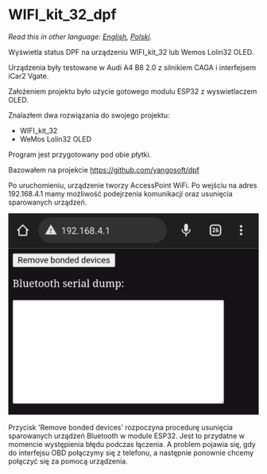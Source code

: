 # WIFI_kit_32_dpf

*Read this in other language: [English](README.md), [Polski](README.pl.md).*

Wyświetla status DPF na urządzeniu WIFI_kit_32 lub Wemos Lolin32 OLED.

Urządzenia były testowane w Audi A4 B8 2.0 z silnikiem CAGA i interfejsem iCar2 Vgate.

Założeniem projektu było użycie gotowego modulu ESP32 z wyswietlaczem OLED.

Znalazłem dwa rozwiązania do swojego projektu:

* WIFI_kit_32 
* WeMos Lolin32 OLED

Program jest przygotowany pod obie płytki.

Bazowałem na projekcie https://github.com/yangosoft/dpf

Po uruchomieniu, urządzenie tworzy AccessPoint WiFi. Po wejściu na adres 192.168.4.1 mamy możliwość podejrzenia komunikacji oraz usunięcia sparowanych urządzeń.

![Screenshot](docs/esp_website.png)


Przycisk 'Remove bonded devices' rozpoczyna procedurę usunięcia sparowanych urządzeń Bluetooth w module ESP32.
Jest to przydatne w momencie występienia błędu podczas łączenia. A problem pojawia się, gdy do interfejsu OBD połączymy się z telefonu, a następnie ponownie chcemy połączyć się za pomocą urządzenia.
